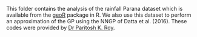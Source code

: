 This folder contains the analysis of the rainfall Parana dataset which is available from the [geoR](https://cran.r-project.org/web/packages/geoR/index.html) 
package in R. 
We also use this dataset to perform  an approximation of the GP using the NNGP of Datta et al. (2016). 
These codes were provided by [Dr Paritosh K. Roy](https://github.com/paritoshkroy).
